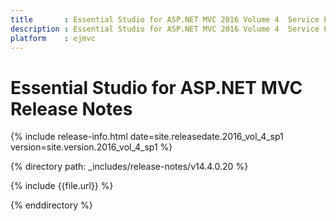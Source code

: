 ```yaml
---
title       : Essential Studio for ASP.NET MVC 2016 Volume 4  Service Pack 1  Release Notes
description : Essential Studio for ASP.NET MVC 2016 Volume 4  Service Pack 1  Release Notes
platform    : ejmvc
---
```


# Essential Studio for ASP.NET MVC Release Notes

{% include release-info.html date=site.releasedate.2016_vol_4_sp1 version=site.version.2016_vol_4_sp1 %} 

{% directory path: _includes/release-notes/v14.4.0.20 %}

{% include {{file.url}} %}

{% enddirectory %}
